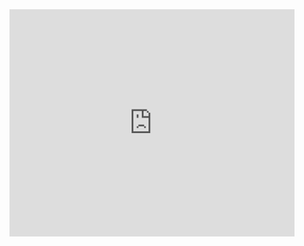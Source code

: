 <!--- For importing my Wordpress posts -->
	
<!--- iframe src="https://shilpaontheinternet.wordpress.com/2020/09/01/systems-based-reasoning/" width="750" height="650"> </iframe> --->

<iframe src="https://feed.mikle.com/widget/v2/135966/?preloader-text=Loading" height="402px" width="100%" class="fw-iframe" scrolling="yes" frameborder="0"></iframe>